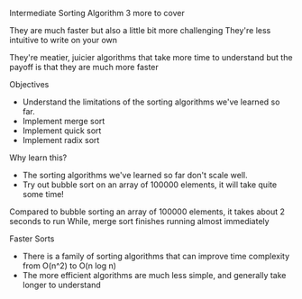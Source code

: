 Intermediate Sorting Algorithm
3 more to cover

They are much faster but also a little bit more challenging
They're less intuitive to write on your own

They're meatier, juicier algorithms that take more time to understand
but the payoff is that they are much more faster

Objectives
- Understand the limitations of the sorting algorithms we've learned so far.
- Implement merge sort
- Implement quick sort
- Implement radix sort

Why learn this?
- The sorting algorithms we've learned so far don't scale well.
- Try out bubble sort on an array of 100000 elements, it will take quite some time!

Compared to bubble sorting an array of 100000 elements, it takes about 2 seconds to run
While, merge sort finishes running almost immediately

Faster Sorts  
- There is a family of sorting algorithms that can improve time complexity from O(n^2) to O(n log n)
- The more efficient algorithms are much less simple, and generally take longer to understand